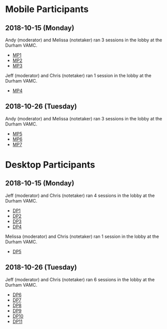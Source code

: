 # Mobile Participants

## 2018-10-15 (Monday)

Andy (moderator) and Melissa (notetaker) ran 3 sessions in the lobby at the Durham VAMC.

- [MP1](https://github.com/department-of-veterans-affairs/va.gov-team/tree/master/user-research/study-7/participant-notes/mobile/mp1)
- [MP2](https://github.com/department-of-veterans-affairs/va.gov-team/tree/master/user-research/study-7/participant-notes/mobile/mp2)
- [MP3](https://github.com/department-of-veterans-affairs/va.gov-team/tree/master/user-research/study-7/participant-notes/mobile/mp3)



Jeff (moderator) and Chris (notetaker) ran 1 session in the lobby at the Durham VAMC.

- [MP4](https://github.com/department-of-veterans-affairs/va.gov-team/tree/master/user-research/study-7/participant-notes/mobile/mp4)



## 2018-10-26 (Tuesday)

Andy (moderator) and Melissa (notetaker) ran 3 sessions in the lobby at the Durham VAMC.

- [MP5](https://github.com/department-of-veterans-affairs/va.gov-team/tree/master/user-research/study-7/participant-notes/mobile/mp5)
- [MP6](https://github.com/department-of-veterans-affairs/va.gov-team/tree/master/user-research/study-7/participant-notes/mobile/mp6)
- [MP7](https://github.com/department-of-veterans-affairs/va.gov-team/tree/master/user-research/study-7/participant-notes/mobile/mp7)



# Desktop Participants

## 2018-10-15 (Monday)

Jeff (moderator) and Chris (notetaker) ran 4 sessions in the lobby at the Durham VAMC.

- [DP1](https://github.com/department-of-veterans-affairs/va.gov-team/tree/master/user-research/study-7/participant-notes/desktop/dp1) 
- [DP2](https://github.com/department-of-veterans-affairs/va.gov-team/tree/master/user-research/study-7/participant-notes/desktop/dp2)
- [DP3](https://github.com/department-of-veterans-affairs/va.gov-team/tree/master/user-research/study-7/participant-notes/desktop/dp3)
- [DP4](https://github.com/department-of-veterans-affairs/va.gov-team/tree/master/user-research/study-7/participant-notes/desktop/dp4)



Melissa (moderator) and Chris (notetaker) ran 1 session in the lobby at the Durham VAMC.

- [DP5](https://github.com/department-of-veterans-affairs/va.gov-team/tree/master/user-research/study-7/participant-notes/desktop/dp5)



## 2018-10-26 (Tuesday)

Jeff (moderator) and Chris (notetaker) ran 6 sessions in the lobby at the Durham VAMC.

- [DP6](https://github.com/department-of-veterans-affairs/va.gov-team/tree/master/user-research/study-7/participant-notes/desktop/dp6)
- [DP7](https://github.com/department-of-veterans-affairs/va.gov-team/tree/master/user-research/study-7/participant-notes/desktop/dp7)
- [DP8](https://github.com/department-of-veterans-affairs/va.gov-team/tree/master/user-research/study-7/participant-notes/desktop/dp8)
- [DP9](https://github.com/department-of-veterans-affairs/va.gov-team/tree/master/user-research/study-7/participant-notes/desktop/dp9)
- [DP10](https://github.com/department-of-veterans-affairs/va.gov-team/tree/master/user-research/study-7/participant-notes/desktop/dp10)
- [DP11](https://github.com/department-of-veterans-affairs/va.gov-team/tree/master/user-research/study-7/participant-notes/desktop/dp11)